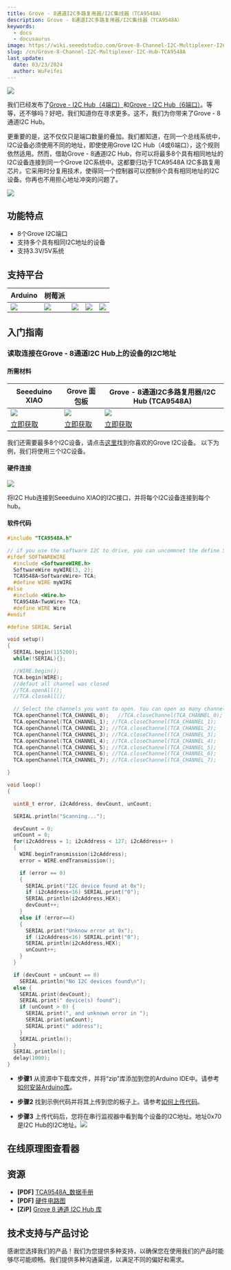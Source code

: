 ```yaml
---
title: Grove - 8通道I2C多路复用器/I2C集线器（TCA9548A）
description: Grove - 8通道I2C多路复用器/I2C集线器（TCA9548A）
keywords:
  - docs
  - docusaurus
image: https://wiki.seeedstudio.com/Grove-8-Channel-I2C-Multiplexer-I2C-Hub-TCA9548A/
slug: /cn/Grove-8-Channel-I2C-Multiplexer-I2C-Hub-TCA9548A
last_update:
  date: 03/23/2024
  author: WuFeifei
---
```



![](https://files.seeedstudio.com/products/103020293/img/Grove-8-Channel-I2C-Hub-TCA9548A-wiki.jpg)

我们已经发布了[Grove - I2C Hub（4端口）](https://www.seeedstudio.com/Grove-I2C-Hub.html)和[Grove - I2C Hub（6端口）](https://www.seeedstudio.com/Grove-I2C-Hub-6-Port-p-4349.html)。等等，还不够吗？好吧，我们知道你在寻求更多。这不，我们为你带来了Grove - 8通道I2C Hub。

更重要的是，这不仅仅只是端口数量的叠加。我们都知道，在同一个总线系统中，I2C设备必须使用不同的地址，即使使用Grove I2C Hub（4或6端口），这个规则依然适用。然而，借助Grove - 8通道I2C Hub，你可以将最多8个具有相同地址的I2C设备连接到同一个Grove I2C系统中。这都要归功于TCA9548A I2C多路复用芯片。它采用时分复用技术，使得同一个控制器可以控制8个具有相同地址的I2C设备。你再也不用担心地址冲突的问题了。

<p style={{textAlign: 'center'}}><a href="https://www.seeedstudio.com/Grove-8-Channel-I2C-Hub-TCA9548A-p-4398.html" target="_blank"><img src="https://files.seeedstudio.com/wiki/wiki_english/docs/images/get_one_now_small.png" width={200} height={38} border={0} /></a></p>

## 功能特点

- 8个Grove I2C端口
- 支持多个具有相同I2C地址的设备
- 支持3.3V/5V系统

## 支持平台

| Arduino                                                      | 树莓派                                                       |                                                              |                                                              |                                                              |
| ------------------------------------------------------------ | ------------------------------------------------------------ | ------------------------------------------------------------ | ------------------------------------------------------------ | ------------------------------------------------------------ |
| ![](https://files.seeedstudio.com/wiki/wiki_english/docs/images/arduino_logo.jpg) | ![](https://files.seeedstudio.com/wiki/wiki_english/docs/images/raspberry_pi_logo_n.jpg) | ![](https://files.seeedstudio.com/wiki/wiki_english/docs/images/bbg_logo_n.jpg) | ![](https://files.seeedstudio.com/wiki/wiki_english/docs/images/wio_logo_n.jpg) | ![](https://files.seeedstudio.com/wiki/wiki_english/docs/images/linkit_logo_n.jpg) |

## 入门指南

### 读取连接在Grove - 8通道I2C Hub上的设备的I2C地址

#### 所需材料

|Seeeduino XIAO|Grove 面包板|Grove - 8通道I2C多路复用器/I2C Hub (TCA9548A)|
|--------|-----------------------|------------|
|![](https://files.seeedstudio.com/products/102010328/img/seeeduino-XIAO-thumbnail.jpg)|![](https://files.seeedstudio.com/products/103020232/img/103020232-thumbnail.png)|![](https://files.seeedstudio.com/products/103020293/img/Grove-8-Channel-I2C-Hub-TCA9548A-thumbnail.jpg)|
|[立即获取](https://www.seeedstudio.com/Seeeduino-XIAO-Arduino-Microcontroller-SAMD21-Cortex-M0+-p-4426.html)|[立即获取](https://www.seeedstudio.com/Grove-Breadboard-p-4034.html)|[立即获取](https://www.seeedstudio.com/Grove-8-Channel-I2C-Hub-TCA9548A-p-4398.html)|

我们还需要最多8个I2C设备，请点击[这里](https://www.seeedstudio.com/catalogsearch/result/?q=i2c)找到你喜欢的Grove I2C设备。
以下为例，我们将使用三个I2C设备。

#### 硬件连接

![](https://files.seeedstudio.com/products/103020293/img/Grove-8-Channel-I2C-Hub-example.jpg)

将I2C Hub连接到Seeeduino XIAO的I2C接口，并将每个I2C设备连接到每个hub。

#### 软件代码

```C++
#include "TCA9548A.h"

// if you use the software I2C to drive, you can uncommnet the define SOFTWAREWIRE which in TCA9548A.h. 
#ifdef SOFTWAREWIRE
  #include <SoftwareWIRE.h>
  SoftwareWire myWIRE(3, 2);
  TCA9548A<SoftwareWire> TCA;
  #define WIRE myWIRE
#else   
  #include <Wire.h>
  TCA9548A<TwoWire> TCA;
  #define WIRE Wire
#endif

#define SERIAL Serial

void setup()
{
  SERIAL.begin(115200);
  while(!SERIAL){};

  //WIRE.begin();
  TCA.begin(WIRE);
  //defaut all channel was closed
  //TCA.openAll();
  //TCA.closeAll();

  // Select the channels you want to open. You can open as many channels as you want
  TCA.openChannel(TCA_CHANNEL_0);   //TCA.closeChannel(TCA_CHANNEL_0);
  TCA.openChannel(TCA_CHANNEL_1); //TCA.closeChannel(TCA_CHANNEL_1);
  TCA.openChannel(TCA_CHANNEL_2); //TCA.closeChannel(TCA_CHANNEL_2);
  TCA.openChannel(TCA_CHANNEL_3); //TCA.closeChannel(TCA_CHANNEL_3);
  TCA.openChannel(TCA_CHANNEL_4); //TCA.closeChannel(TCA_CHANNEL_4);
  TCA.openChannel(TCA_CHANNEL_5); //TCA.closeChannel(TCA_CHANNEL_5);
  TCA.openChannel(TCA_CHANNEL_6); //TCA.closeChannel(TCA_CHANNEL_6);
  TCA.openChannel(TCA_CHANNEL_7); //TCA.closeChannel(TCA_CHANNEL_7); 

}

void loop()
{

  uint8_t error, i2cAddress, devCount, unCount;

  SERIAL.println("Scanning...");

  devCount = 0;
  unCount = 0;
  for(i2cAddress = 1; i2cAddress < 127; i2cAddress++ )
  {
    WIRE.beginTransmission(i2cAddress);
    error = WIRE.endTransmission();

    if (error == 0)
    {
      SERIAL.print("I2C device found at 0x");
      if (i2cAddress<16) SERIAL.print("0");
      SERIAL.println(i2cAddress,HEX);
      devCount++;
    }
    else if (error==4)
    {
      SERIAL.print("Unknow error at 0x");
      if (i2cAddress<16) SERIAL.print("0");
      SERIAL.println(i2cAddress,HEX);
      unCount++;
    }    
  }

  if (devCount + unCount == 0)
    SERIAL.println("No I2C devices found\n");
  else {
    SERIAL.print(devCount);
    SERIAL.print(" device(s) found");
    if (unCount > 0) {
      SERIAL.print(", and unknown error in ");
      SERIAL.print(unCount);
      SERIAL.print(" address");
    }
    SERIAL.println();
  }
  SERIAL.println();
  delay(1000); 
}
```

- **步骤1** 从资源中下载库文件，并将“zip”库添加到您的Arduino IDE中。请参考[如何安装Arduino库](https://wiki.seeedstudio.com/How_to_install_Arduino_Library/)。

- **步骤2** 找到示例代码并将其上传到您的板子上。请参考[如何上传代码](https://wiki.seeedstudio.com/Upload_Code/)。
- **步骤3** 上传代码后，您将在串行监视器中看到每个设备的I2C地址。地址0x70是I2C Hub的I2C地址。![](https://files.seeedstudio.com/products/103020293/img/Grove-8-channel-I2C-Hub-test-result.png)

## 在线原理图查看器

<div className="altium-ecad-viewer" data-project-src="https://files.seeedstudio.com/products/103020293/document/Grove-8-Channel-I2C-Hub-Hardware-Schematic.zip" style={{borderRadius: '0px 0px 4px 4px', height: 500, borderStyle: 'solid', borderWidth: 1, borderColor: 'rgb(241, 241, 241)', overflow: 'hidden', maxWidth: 1280, maxHeight: 700, boxSizing: 'border-box'}}>
</div>

## 资源

- **[PDF]** [TCA9548A_数据手册](https://files.seeedstudio.com/products/103020293/document/TCA9548A_datasheet.pdf)
- **[PDF]** [硬件电路图](https://files.seeedstudio.com/products/103020293/document/Grove-8-Channel-I2C-Hub-TCA9548A_v1.0_SCH_190814.pdf)
- **[ZiP]** [Grove 8 通道 I2C Hub 库](https://files.seeedstudio.com/products/103020293/document/Grove_8Channel_I2C_Hub_test_library.zip)

## 技术支持与产品讨论

感谢您选择我们的产品！我们为您提供多种支持，以确保您在使用我们的产品时能够尽可能顺畅。我们提供多种沟通渠道，以满足不同的偏好和需求。

<div class="button_tech_support_container">
<a href="https://forum.seeedstudio.com/" class="button_forum"></a> 
<a href="https://www.seeedstudio.com/contacts" class="button_email"></a>
</div>

<div class="button_tech_support_container">
<a href="https://discord.gg/eWkprNDMU7" class="button_discord"></a> 
<a href="https://github.com/Seeed-Studio/wiki-documents/discussions/69" class="button_discussion"></a>
</div>
